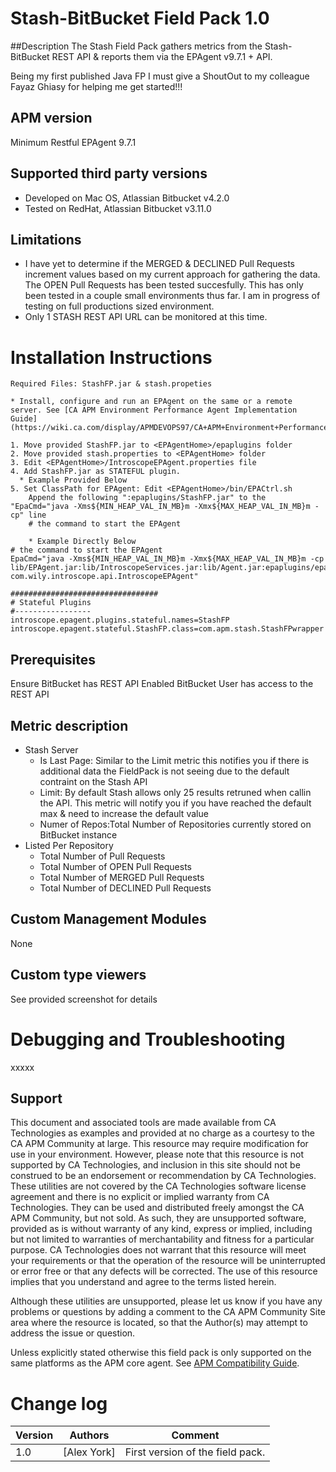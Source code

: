 # Stash-BitBucket Field Pack 1.0

##Description
The Stash Field Pack gathers metrics from the Stash-BitBucket REST API & reports them via the EPAgent v9.7.1 + API.

Being my first published Java FP I must give a ShoutOut to my colleague Fayaz Ghiasy for helping me get started!!!

## APM version
Minimum Restful EPAgent 9.7.1

## Supported third party versions
- Developed on Mac OS, Atlassian Bitbucket v4.2.0
- Tested on RedHat, Atlassian Bitbucket v3.11.0

## Limitations
- I have yet to determine if the MERGED & DECLINED Pull Requests increment values based on my current approach for gathering the data.  The OPEN Pull Requests has been tested succesfully.  This has only been tested in a couple small environments thus far.  I am in progress of testing on full productions sized environment.  
- Only 1 STASH REST API URL can be monitored at this time.

# Installation Instructions
```
Required Files: StashFP.jar & stash.propeties

* Install, configure and run an EPAgent on the same or a remote server. See [CA APM Environment Performance Agent Implementation Guide](https://wiki.ca.com/display/APMDEVOPS97/CA+APM+Environment+Performance+Agent+Implementation+Guide).

1. Move provided StashFP.jar to <EPAgentHome>/epaplugins folder
2. Move provided stash.properties to <EPAgentHome> folder
3. Edit <EPAgentHome>/IntroscopeEPAgent.properties file
4. Add StashFP.jar as STATEFUL plugin.  
  * Example Provided Below
5. Set ClassPath for EPAgent: Edit <EPAgentHome>/bin/EPACtrl.sh
	Append the following ":epaplugins/StashFP.jar" to the "EpaCmd="java -Xms${MIN_HEAP_VAL_IN_MB}m -Xmx${MAX_HEAP_VAL_IN_MB}m -cp" line
	# the command to start the EPAgent

	* Example Directly Below
# the command to start the EPAgent
EpaCmd="java -Xms${MIN_HEAP_VAL_IN_MB}m -Xmx${MAX_HEAP_VAL_IN_MB}m -cp lib/EPAgent.jar:lib/IntroscopeServices.jar:lib/Agent.jar:epaplugins/epaMQMonitor/epaMQMonitor.jar:epaplugins/epaMQMonitor:epaplugins/epaMQMonitor/lib/com.ibm.mq.pcf.jar:epaplugins/epaMQMonitor/lib/com.ibm.mq.jar:epaplugins/epaMQMonitor/lib/connector.jar:epaplugins/epaMQMonitor/lib/com.ibm.mqjms.jar:epaplugins/StashFP.jar com.wily.introscope.api.IntroscopeEPAgent"

```
```
#################################
# Stateful Plugins
#-----------------
introscope.epagent.plugins.stateful.names=StashFP
introscope.epagent.stateful.StashFP.class=com.apm.stash.StashFPwrapper
```
## Prerequisites
Ensure BitBucket has REST API Enabled
BitBucket User has access to the REST API

## Metric description
- Stash Server
  - Is Last Page: Similar to the Limit metric this notifies you if there is additional data the FieldPack is not seeing due to the default contraint on the Stash API
  - Limit: By default Stash allows only 25 results retruned when callin the API.  This metric will notify you if you have reached the default max & need to increase the default value
  - Numer of Repos:Total Number of Repositories currently stored on BitBucket instance
- Listed Per Repository
  - Total Number of Pull Requests
  - Total Number of OPEN Pull Requests
  - Total Number of MERGED Pull Requests
  - Total Number of DECLINED Pull Requests

## Custom Management Modules
None

## Custom type viewers
See provided screenshot for details

# Debugging and Troubleshooting
xxxxx

## Support
This document and associated tools are made available from CA Technologies as examples and provided at no charge as a courtesy to the CA APM Community at large. This resource may require modification for use in your environment. However, please note that this resource is not supported by CA Technologies, and inclusion in this site should not be construed to be an endorsement or recommendation by CA Technologies. These utilities are not covered by the CA Technologies software license agreement and there is no explicit or implied warranty from CA Technologies. They can be used and distributed freely amongst the CA APM Community, but not sold. As such, they are unsupported software, provided as is without warranty of any kind, express or implied, including but not limited to warranties of merchantability and fitness for a particular purpose. CA Technologies does not warrant that this resource will meet your requirements or that the operation of the resource will be uninterrupted or error free or that any defects will be corrected. The use of this resource implies that you understand and agree to the terms listed herein.

Although these utilities are unsupported, please let us know if you have any problems or questions by adding a comment to the CA APM Community Site area where the resource is located, so that the Author(s) may attempt to address the issue or question.

Unless explicitly stated otherwise this field pack is only supported on the same platforms as the APM core agent. See [APM Compatibility Guide](http://www.ca.com/us/support/ca-support-online/product-content/status/compatibility-matrix/application-performance-management-compatibility-guide.aspx).


# Change log
Version | Authors | Comment
--------|--------|--------
1.0 | [Alex York] | First version of the field pack.

